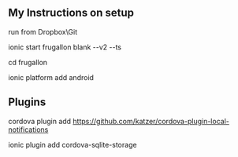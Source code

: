 
## My Instructions on setup

run from Dropbox\Git

ionic start frugallon blank --v2 --ts

cd frugallon

ionic platform add android


## Plugins

cordova plugin add https://github.com/katzer/cordova-plugin-local-notifications

ionic plugin add cordova-sqlite-storage



